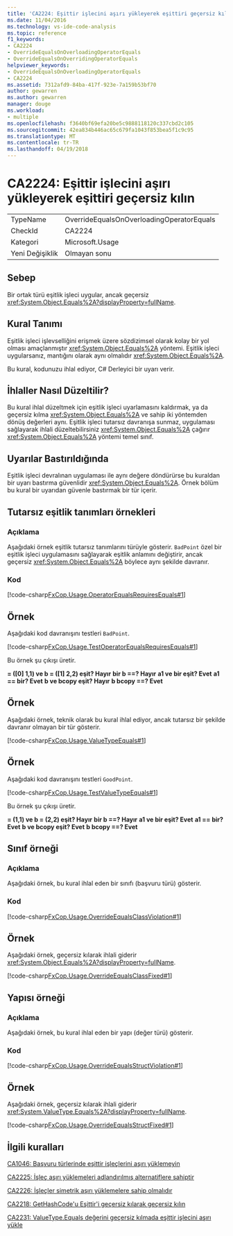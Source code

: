 ```yaml
---
title: 'CA2224: Eşittir işlecini aşırı yükleyerek eşittiri geçersiz kılın'
ms.date: 11/04/2016
ms.technology: vs-ide-code-analysis
ms.topic: reference
f1_keywords:
- CA2224
- OverrideEqualsOnOverloadingOperatorEquals
- OverrideEqualsOnOverridingOperatorEquals
helpviewer_keywords:
- OverrideEqualsOnOverloadingOperatorEquals
- CA2224
ms.assetid: 7312afd9-84ba-417f-923e-7a159b53bf70
author: gewarren
ms.author: gewarren
manager: douge
ms.workload:
- multiple
ms.openlocfilehash: f3640bf69efa20be5c9888118120c337cbd2c105
ms.sourcegitcommit: 42ea834b446ac65c679fa1043f853bea5f1c9c95
ms.translationtype: MT
ms.contentlocale: tr-TR
ms.lasthandoff: 04/19/2018
---
```

# <a name="ca2224-override-equals-on-overloading-operator-equals"></a>CA2224: Eşittir işlecini aşırı yükleyerek eşittiri geçersiz kılın
|||
|-|-|
|TypeName|OverrideEqualsOnOverloadingOperatorEquals|
|CheckId|CA2224|
|Kategori|Microsoft.Usage|
|Yeni Değişiklik|Olmayan sonu|

## <a name="cause"></a>Sebep
 Bir ortak türü eşitlik işleci uygular, ancak geçersiz <xref:System.Object.Equals%2A?displayProperty=fullName>.

## <a name="rule-description"></a>Kural Tanımı
 Eşitlik işleci işlevselliğini erişmek üzere sözdizimsel olarak kolay bir yol olması amaçlanmıştır <xref:System.Object.Equals%2A> yöntemi. Eşitlik işleci uygularsanız, mantığını olarak aynı olmalıdır <xref:System.Object.Equals%2A>.

 Bu kural, kodunuzu ihlal ediyor, C# Derleyici bir uyarı verir.

## <a name="how-to-fix-violations"></a>İhlaller Nasıl Düzeltilir?
 Bu kural ihlal düzeltmek için eşitlik işleci uyarlamasını kaldırmak, ya da geçersiz kılma <xref:System.Object.Equals%2A> ve sahip iki yöntemden dönüş değerleri aynı. Eşitlik işleci tutarsız davranışa sunmaz, uygulaması sağlayarak ihlali düzeltebilirsiniz <xref:System.Object.Equals%2A> çağırır <xref:System.Object.Equals%2A> yöntemi temel sınıf.

## <a name="when-to-suppress-warnings"></a>Uyarılar Bastırıldığında
 Eşitlik işleci devralınan uygulaması ile aynı değere döndürürse bu kuraldan bir uyarı bastırma güvenlidir <xref:System.Object.Equals%2A>. Örnek bölüm bu kural bir uyarıdan güvenle bastırmak bir tür içerir.

## <a name="examples-of-inconsistent-equality-definitions"></a>Tutarsız eşitlik tanımları örnekleri

### <a name="description"></a>Açıklama
 Aşağıdaki örnek eşitlik tutarsız tanımlarını türüyle gösterir. `BadPoint` özel bir eşitlik işleci uygulamasını sağlayarak eşitlik anlamını değiştirir, ancak geçersiz <xref:System.Object.Equals%2A> böylece aynı şekilde davranır.

### <a name="code"></a>Kod
 [!code-csharp[FxCop.Usage.OperatorEqualsRequiresEquals#1](../code-quality/codesnippet/CSharp/ca2224-override-equals-on-overloading-operator-equals_1.cs)]

## <a name="example"></a>Örnek
 Aşağıdaki kod davranışını testleri `BadPoint`.

 [!code-csharp[FxCop.Usage.TestOperatorEqualsRequiresEquals#1](../code-quality/codesnippet/CSharp/ca2224-override-equals-on-overloading-operator-equals_2.cs)]

 Bu örnek şu çıkışı üretir.

 **= ([0] 1,1) ve b = ([1] 2,2) eşit? Hayır**
**bir b ==? Hayır**
**a1 ve bir eşit? Evet**
**a1 == bir? Evet**
**b ve bcopy eşit? Hayır**
**b bcopy ==? Evet**
## <a name="example"></a>Örnek
 Aşağıdaki örnek, teknik olarak bu kural ihlal ediyor, ancak tutarsız bir şekilde davranır olmayan bir tür gösterir.

 [!code-csharp[FxCop.Usage.ValueTypeEquals#1](../code-quality/codesnippet/CSharp/ca2224-override-equals-on-overloading-operator-equals_3.cs)]

## <a name="example"></a>Örnek
 Aşağıdaki kod davranışını testleri `GoodPoint`.

 [!code-csharp[FxCop.Usage.TestValueTypeEquals#1](../code-quality/codesnippet/CSharp/ca2224-override-equals-on-overloading-operator-equals_4.cs)]

 Bu örnek şu çıkışı üretir.

 **= (1,1) ve b = (2,2) eşit? Hayır**
**bir b ==? Hayır**
**a1 ve bir eşit? Evet**
**a1 == bir? Evet**
**b ve bcopy eşit? Evet**
**b bcopy ==? Evet**
## <a name="class-example"></a>Sınıf örneği

### <a name="description"></a>Açıklama
 Aşağıdaki örnek, bu kural ihlal eden bir sınıfı (başvuru türü) gösterir.

### <a name="code"></a>Kod
 [!code-csharp[FxCop.Usage.OverrideEqualsClassViolation#1](../code-quality/codesnippet/CSharp/ca2224-override-equals-on-overloading-operator-equals_5.cs)]

## <a name="example"></a>Örnek
 Aşağıdaki örnek, geçersiz kılarak ihlali giderir <xref:System.Object.Equals%2A?displayProperty=fullName>.

 [!code-csharp[FxCop.Usage.OverrideEqualsClassFixed#1](../code-quality/codesnippet/CSharp/ca2224-override-equals-on-overloading-operator-equals_6.cs)]

## <a name="structure-example"></a>Yapısı örneği

### <a name="description"></a>Açıklama
 Aşağıdaki örnek, bu kural ihlal eden bir yapı (değer türü) gösterir.

### <a name="code"></a>Kod
 [!code-csharp[FxCop.Usage.OverrideEqualsStructViolation#1](../code-quality/codesnippet/CSharp/ca2224-override-equals-on-overloading-operator-equals_7.cs)]

## <a name="example"></a>Örnek
 Aşağıdaki örnek, geçersiz kılarak ihlali giderir <xref:System.ValueType.Equals%2A?displayProperty=fullName>.

 [!code-csharp[FxCop.Usage.OverrideEqualsStructFixed#1](../code-quality/codesnippet/CSharp/ca2224-override-equals-on-overloading-operator-equals_8.cs)]

## <a name="related-rules"></a>İlgili kuralları
 [CA1046: Başvuru türlerinde eşittir işleçlerini aşırı yüklemeyin](../code-quality/ca1046-do-not-overload-operator-equals-on-reference-types.md)

 [CA2225: İşleç aşırı yüklemeleri adlandırılmış alternatiflere sahiptir](../code-quality/ca2225-operator-overloads-have-named-alternates.md)

 [CA2226: İşleçler simetrik aşırı yüklemelere sahip olmalıdır](../code-quality/ca2226-operators-should-have-symmetrical-overloads.md)

 [CA2218: GetHashCode'u Eşittir'i geçersiz kılarak geçersiz kılın](../code-quality/ca2218-override-gethashcode-on-overriding-equals.md)

 [CA2231: ValueType.Equals değerini geçersiz kılmada eşittir işlecini aşırı yükle](../code-quality/ca2231-overload-operator-equals-on-overriding-valuetype-equals.md)